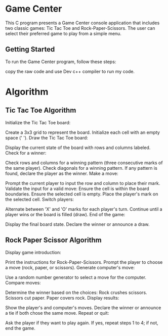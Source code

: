 # Game Center

This C program presents a Game Center console application that includes two classic games: Tic Tac Toe and Rock-Paper-Scissors. The user can select their preferred game to play from a simple menu.

## Getting Started

To run the Game Center program, follow these steps:

copy the raw code and use Dev c++ compiler to run my code.

# Algorithm
## Tic Tac Toe Algorithm
Initialize the Tic Tac Toe board:

Create a 3x3 grid to represent the board.
Initialize each cell with an empty space (' ').
Draw the Tic Tac Toe board:

Display the current state of the board with rows and columns labeled.
Check for a winner:

Check rows and columns for a winning pattern (three consecutive marks of the same player).
Check diagonals for a winning pattern.
If any pattern is found, declare the player as the winner.
Make a move:

Prompt the current player to input the row and column to place their mark.
Validate the input for a valid move:
Ensure the cell is within the board boundaries.
Ensure the selected cell is empty.
Place the player's mark on the selected cell.
Switch players:

Alternate between 'X' and 'O' marks for each player's turn.
Continue until a player wins or the board is filled (draw).
End of the game:

Display the final board state.
Declare the winner or announce a draw.

## Rock Paper Scissor Algorithm
Display game introduction:

Print the instructions for Rock-Paper-Scissors.
Prompt the player to choose a move (rock, paper, or scissors).
Generate computer's move:

Use a random number generator to select a move for the computer.
Compare moves:

Determine the winner based on the choices:
Rock crushes scissors.
Scissors cut paper.
Paper covers rock.
Display results:

Show the player's and computer's moves.
Declare the winner or announce a tie if both chose the same move.
Repeat or quit:

Ask the player if they want to play again.
If yes, repeat steps 1 to 4; if not, end the game.
